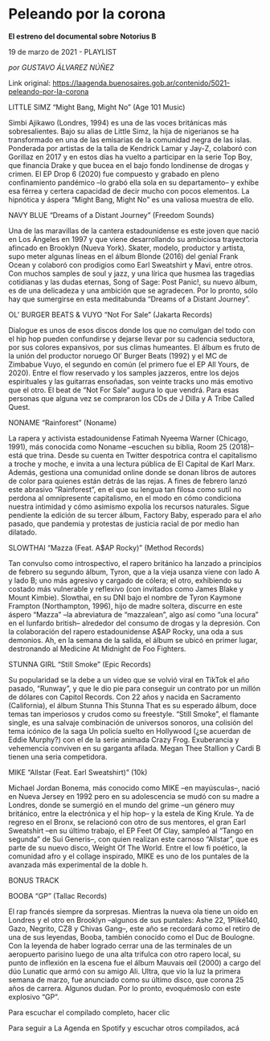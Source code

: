 # Peleando por la corona

**El estreno del documental sobre Notorius B**

19 de marzo de 2021 - PLAYLIST

_por GUSTAVO ÁLVAREZ NÚÑEZ_

Link original: https://laagenda.buenosaires.gob.ar/contenido/5021-peleando-por-la-corona



LITTLE SIMZ “Might Bang, Might No” (Age 101 Music)




Simbi Ajikawo (Londres, 1994) es una de las voces británicas más sobresalientes. Bajo su alias de Little Simz, la hija de nigerianos se ha transformado en una de las emisarias de la comunidad negra de las islas. Ponderada por artistas de la talla de Kendrick Lamar y Jay-Z, colaboró con Gorillaz en 2017 y en estos días ha vuelto a participar en la serie Top Boy, que financia Drake y que bucea en el bajo fondo londinense de drogas y crimen. El EP Drop 6 (2020) fue compuesto y grabado en pleno confinamiento pandémico –lo grabó ella sola en su departamento– y exhibe esa férrea y certera capacidad de decir mucho con pocos elementos. La hipnótica y áspera “Might Bang, Might No” es una valiosa muestra de ello.




NAVY BLUE “Dreams of a Distant Journey” (Freedom Sounds)




Una de las maravillas de la cantera estadounidense es este joven que nació en Los Ángeles en 1997 y que viene desarrollando su ambiciosa trayectoria afincado en Brooklyn (Nueva York). Skater, modelo, productor y artista, supo meter algunas líneas en el álbum Blonde (2016) del genial Frank Ocean y colaboró con prodigios como Earl Sweatshirt y Mavi, entre otros. Con muchos samples de soul y jazz, y una lírica que husmea las tragedias cotidianas y las dudas eternas, Song of Sage: Post Panic!, su nuevo álbum, es de una delicadeza y una ambición que se agradecen. Por lo pronto, sólo hay que sumergirse en esta meditabunda “Dreams of a Distant Journey”.




OL’ BURGER BEATS & VUYO “Not For Sale” (Jakarta Records)




Dialogue es unos de esos discos donde los que no comulgan del todo con el hip hop pueden confundirse y dejarse llevar por su cadencia seductora, por sus colores expansivos, por sus climas humeantes. El álbum es fruto de la unión del productor noruego Ol’ Burger Beats (1992) y el MC de Zimbabue Vuyo, el segundo en común (el primero fue el EP All Yours, de 2020). Entre el flow reservado y los samples jazzeros, entre los dejos espirituales y las guitarras ensoñadas, son veinte tracks uno más emotivo que el otro. El beat de “Not For Sale” augura lo que vendrá. Para esas personas que alguna vez se compraron los CDs de J Dilla y A Tribe Called Quest.




NONAME “Rainforest” (Noname)




La rapera y activista estadounidense Fatimah Nyeema Warner (Chicago, 1991), más conocida como Noname –escuchen su biblia, Room 25 (2018)– está que trina. Desde su cuenta en Twitter despotrica contra el capitalismo a troche y moche, e invita a una lectura pública de El Capital de Karl Marx. Además, gestiona una comunidad online donde se donan libros de autores de color para quienes están detrás de las rejas. A fines de febrero lanzó este abrasivo “Rainforest”, en el que su lengua tan filosa como sutil no perdona al omnipresente capitalismo, en el modo en cómo condiciona nuestra intimidad y cómo asimismo expolia los recursos naturales. Sigue pendiente la edición de su tercer álbum, Factory Baby, esperado para el año pasado, que pandemia y protestas de justicia racial de por medio han dilatado.




SLOWTHAI “Mazza (Feat. A$AP Rocky)” (Method Records)




Tan convulso como introspectivo, el rapero británico ha lanzado a principios de febrero su segundo álbum, Tyron, que a la vieja usanza viene con lado A y lado B; uno más agresivo y cargado de cólera; el otro, exhibiendo su costado más vulnerable y reflexivo (con invitados como James Blake y Mount Kimbie). Slowthai, en su DNI bajo el nombre de Tyron Kaymone Frampton (Northampton, 1996), hijo de madre soltera, discurre en este áspero “Mazza” –la abreviatura de “mazzalean”, algo así como “una locura” en el lunfardo british– alrededor del consumo de drogas y la depresión. Con la colaboración del rapero estadounidense A$AP Rocky, una oda a sus demonios. Ah, en la semana de la salida, el álbum se ubicó en primer lugar, destronando al Medicine At Midnight de Foo Fighters.




STUNNA GIRL “Still Smoke” (Epic Records)




Su popularidad se la debe a un video que se volvió viral en TikTok el año pasado, “Runway”, y que le dio pie para conseguir un contrato por un millón de dólares con Capitol Records. Con 22 años y nacida en Sacramento (California), el álbum Stunna This Stunna That es su esperado álbum, doce temas tan imperiosos y crudos como su freestyle. “Still Smoke”, el flamante single, es una salvaje combinación de universos sonoros, una colisión del tema icónico de la saga Un policía suelto en Hollywood (¿se acuerdan de Eddie Murphy?) con el de la serie animada Crazy Frog. Exuberancia y vehemencia conviven en su garganta afilada. Megan Thee Stallion y Cardi B tienen una seria competidora.




MIKE “Allstar (Feat. Earl Sweatshirt)” (10k)




Michael Jordan Bonema, más conocido como MIKE –en mayúsculas–, nació en Nueva Jersey en 1992 pero en su adolescencia se mudó con su madre a Londres, donde se sumergió en el mundo del grime –un género muy británico, entre la electrónica y el hip hop– y la estela de King Krule. Ya de regreso en el Bronx, se relacionó con otro de sus mentores, el gran Earl Sweatshirt –en su último trabajo, el EP Feet Of Clay, sampleó al “Tango en segunda” de Sui Generis–, con quien realizan este carnoso “Allstar”, que es parte de su nuevo disco, Weight Of The World. Entre el low fi poético, la comunidad afro y el collage inspirado, MIKE es uno de los puntales de la avanzada más experimental de la doble h.




BONUS TRACK




BOOBA “GP” (Tallac Records)




El rap francés siempre da sorpresas. Mientras la nueva ola tiene un oído en Londres y el otro en Brooklyn –algunos de sus puntales: Ashe 22, 1Pliké140, Gazo, Negrito, CZ8 y Chivas Gang–, este año se recordará como el retiro de una de sus leyendas, Booba, también conocido como el Duc de Boulogne. Con la leyenda de haber logrado cerrar una de las terminales de un aeropuerto parisino luego de una alta trifulca con otro rapero local, su punto de inflexión en la escena fue el álbum Mauvais œil (2000) a cargo del dúo Lunatic que armó con su amigo Ali. Ultra, que vio la luz la primera semana de marzo, fue anunciado como su último disco, que corona 25 años de carrera. Algunos dudan. Por lo pronto, evoquémoslo con este explosivo “GP”.




Para escuchar el compilado completo, hacer clic




Para seguir a La Agenda en Spotify y escuchar otros compilados, acá




